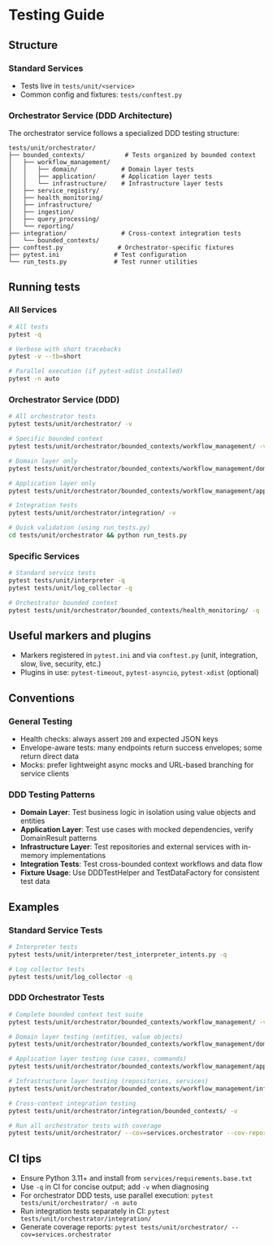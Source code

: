 # Testing Guide

## Structure

### Standard Services
- Tests live in `tests/unit/<service>`
- Common config and fixtures: `tests/conftest.py`

### Orchestrator Service (DDD Architecture)
The orchestrator service follows a specialized DDD testing structure:

```
tests/unit/orchestrator/
├── bounded_contexts/           # Tests organized by bounded context
│   ├── workflow_management/
│   │   ├── domain/            # Domain layer tests
│   │   ├── application/       # Application layer tests
│   │   └── infrastructure/    # Infrastructure layer tests
│   ├── service_registry/
│   ├── health_monitoring/
│   ├── infrastructure/
│   ├── ingestion/
│   ├── query_processing/
│   └── reporting/
├── integration/               # Cross-context integration tests
│   └── bounded_contexts/
├── conftest.py               # Orchestrator-specific fixtures
├── pytest.ini               # Test configuration
└── run_tests.py             # Test runner utilities
```

## Running tests

### All Services
```bash
# All tests
pytest -q

# Verbose with short tracebacks
pytest -v --tb=short

# Parallel execution (if pytest-xdist installed)
pytest -n auto
```

### Orchestrator Service (DDD)
```bash
# All orchestrator tests
pytest tests/unit/orchestrator/ -v

# Specific bounded context
pytest tests/unit/orchestrator/bounded_contexts/workflow_management/ -v

# Domain layer only
pytest tests/unit/orchestrator/bounded_contexts/workflow_management/domain/ -v

# Application layer only
pytest tests/unit/orchestrator/bounded_contexts/workflow_management/application/ -v

# Integration tests
pytest tests/unit/orchestrator/integration/ -v

# Quick validation (using run_tests.py)
cd tests/unit/orchestrator && python run_tests.py
```

### Specific Services
```bash
# Standard service tests
pytest tests/unit/interpreter -q
pytest tests/unit/log_collector -q

# Orchestrator bounded context
pytest tests/unit/orchestrator/bounded_contexts/health_monitoring/ -q
```

## Useful markers and plugins
- Markers registered in `pytest.ini` and via `conftest.py` (unit, integration, slow, live, security, etc.)
- Plugins in use: `pytest-timeout`, `pytest-asyncio`, `pytest-xdist` (optional)

## Conventions

### General Testing
- Health checks: always assert `200` and expected JSON keys
- Envelope-aware tests: many endpoints return success envelopes; some return direct data
- Mocks: prefer lightweight async mocks and URL-based branching for service clients

### DDD Testing Patterns
- **Domain Layer**: Test business logic in isolation using value objects and entities
- **Application Layer**: Test use cases with mocked dependencies, verify DomainResult patterns
- **Infrastructure Layer**: Test repositories and external services with in-memory implementations
- **Integration Tests**: Test cross-bounded context workflows and data flow
- **Fixture Usage**: Use DDDTestHelper and TestDataFactory for consistent test data

## Examples

### Standard Service Tests
```bash
# Interpreter tests
pytest tests/unit/interpreter/test_interpreter_intents.py -q

# Log collector tests
pytest tests/unit/log_collector -q
```

### DDD Orchestrator Tests
```bash
# Complete bounded context test suite
pytest tests/unit/orchestrator/bounded_contexts/workflow_management/ -v

# Domain layer testing (entities, value objects)
pytest tests/unit/orchestrator/bounded_contexts/workflow_management/domain/ -v

# Application layer testing (use cases, commands)
pytest tests/unit/orchestrator/bounded_contexts/workflow_management/application/ -v

# Infrastructure layer testing (repositories, services)
pytest tests/unit/orchestrator/bounded_contexts/workflow_management/infrastructure/ -v

# Cross-context integration testing
pytest tests/unit/orchestrator/integration/bounded_contexts/ -v

# Run all orchestrator tests with coverage
pytest tests/unit/orchestrator/ --cov=services.orchestrator --cov-report=html
```

## CI tips
- Ensure Python 3.11+ and install from `services/requirements.base.txt`
- Use `-q` in CI for concise output; add `-v` when diagnosing
- For orchestrator DDD tests, use parallel execution: `pytest tests/unit/orchestrator/ -n auto`
- Run integration tests separately in CI: `pytest tests/unit/orchestrator/integration/`
- Generate coverage reports: `pytest tests/unit/orchestrator/ --cov=services.orchestrator`
